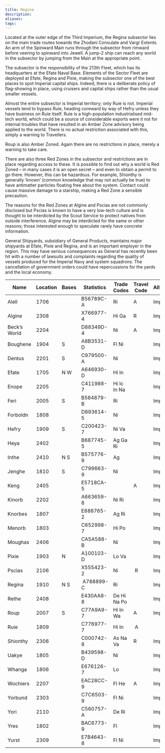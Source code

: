 ```yaml
---
title: Regina
description: 
aliases: 
tags:
---
```

Located at the outer edge of the Third Imperium, the Regina subsector lies on the main trade routes towards the Zhodani Consulate and Vargr Extents. An arm of the Spinward Main runs through the subsector from rimward before veering to spinward into Jewell. A jump-2 ship can reach any world in the subsector by jumping from the Main at the appropriate point.

The subsector is the responsibility of the 213th Fleet, which has its headquarters at the Efate Naval Base. Elements of the Sector Fleet are deployed at Efate, Regina and Pixie, making the subsector one of the best places to spot Imperial capital ships. Indeed, there is a deliberate policy of flag-showing in place, using cruisers and capital ships rather than the usual smaller vessels.

Almost the entire subsector is Imperial territory; only Ruie is not. Imperial vessels tend to bypass Ruie, heading coreward by way of Hefry unless they have business on Ruie itself. Ruie is a high-population industrialised mid-tech world, which could be a source of considerable exports were it not for internal troubles that have resulted in an Amber Zone advisory being applied to the world. There is no actual restriction associated with this, simply a warning to Travellers.

Roup is also Amber Zoned. Again there are no restrictions in place, merely a warning to take care.

There are also three Red Zones in the subsector and restrictions are in place regarding access to these. It is possible to find out why a world is Red Zoned – in many cases it is an open secret – and even to obtain a permit to go there. However, this can be hazardous. For example, Shionthy is generally ‘known’ (common knowledge that may not actually be true) to have antimatter particles floating free about the system. Contact could cause massive damage to a starship, making a Red Zone a sensible precaution.

The reasons for the Red Zones at Algine and Pscias are not commonly disclosed but Pscias is known to have a very low-tech culture and is thought to be interdicted by the Scout Service to protect natives from outside interference. Algine may be interdicted for the same or other reasons; those interested enough to speculate rarely have concrete information.

General Shipyards, subsidiary of General Products, maintains major shipyards at Efate, Pixie and Regina, and is an important employer in the region. This may have serious consequences as General has recently been hit with a number of lawsuits and complaints regarding the quality of vessels produced for the Imperial Navy and system squadrons. The cancellation of government orders could have repercussions for the yards and the local economy.

| Name         | Location | Bases | Statistics | Trade Codes | Travel Code | Allegiance | Gas Giants |
| ------------ | -------- | ----- | ---------- | ----------- | ----------- | ---------- | ---------- |
| Alell        | 1706     |       | B56789C-A  | Ri          | A           | Imperium   |            |
| Algine       | 2308     |       | X766977-4  | Hi Ga       | R           | Imperium   | G          |
| Beck’s World | 2204     |       | D88349D-4  | Ni          | A           | Imperium   | G          |
| Boughene     | 1904     | S     | A8B3531-D  | Fl Ni       |             | Imperium   | G          |
| Dentus       | 2201     | S     | C979500-A  | Ni          |             | Imperium   |            |
| Efate        | 1705     | N W   | A646930-D  | Hi In       |             | Imperium   |            |
| Enope        | 2205     |       | C411988-7  | Hi Ic In Na |             | Imperium   |            |
| Feri         | 2005     | S     | B584879-B  | Ri          |             | Imperium   |            |
| Forboldn     | 1808     |       | D893614-5  | Ni          |             | Imperium   | G          |
| Hefry        | 1909     | S     | C200423-7  | Ni Va       |             | Imperium   |            |
| Heya         | 2402     |       | B687745-5  | Ag Ga Ri    |             | Imperium   | G          |
| Inthe        | 2410     | N S   | B575776-9  | Ag          |             | Imperium   | G          |
| Jenghe       | 1810     | S     | C799663-9  | Ni          |             | Imperium   | G          |
| Keng         | 2405     |       | E5718CA-5  |             | A           | Imperium   | G          |
| Kinorb       | 2202     |       | A663659-8  | Ni Ri       |             | Imperium   | G          |
| Knorbes      | 1807     |       | E888765-2  | Ag Ri       |             | Imperium   | G          |
| Menorb       | 1803     |       | C652998-7  | Hi Po       |             | Imperium   |            |
| Moughas      | 2406     |       | CA5A588-B  | Ni          |             | Imperium   | G          |
| Pixie        | 1903     | N     | A100103-D  | Lo Va       |             | Imperium   | G          |
| Pscias       | 2106     |       | X555423-2  | Ni          |  R          | Imperium   | G          |
| Regina       | 1910     | N S   |  A788899-C | Ri          |             | Imperium   | G          |
| Rethe        | 2408     |       | E430AA8-8  | De Hi Na Po |             | Imperium   | G          |
| Roup         | 2007     | S     | C77A9A9-7  | Hi In Wa    | A           | Imperium   | G          |
| Ruie         | 1809     |       | C776977-7  | Hi In       |  A          |            | G          |
| Shionthy     | 2306     |       | C000742-8  | As Na Va    | R           | Imperium   | G          |
| Uakye        | 1805     |       | B439598-D  | Ni          |             | Imperium   |            |
| Whanga       | 1806     |       | E676126-7  | Lo          |             | Imperium   | G          |
| Wochiers     | 2207     |       | EAC28CC-9  | Fl He       | A           | Imperium   | G          |
| Yorbund      | 2303     |       | C7C6503-9  | Fl Ni       |             | Imperium   |            |
| Yori         | 2110     |       | C560757-A  | De Ri       |             | Imperium   | G          |
| Yres         | 1802     |       | BAC6773-9  | Fl          |             | Imperium   | G          |
| Yurst        | 2309     |       | E7B4643-8  | Fl Ni       |             | Imperium   | G          |